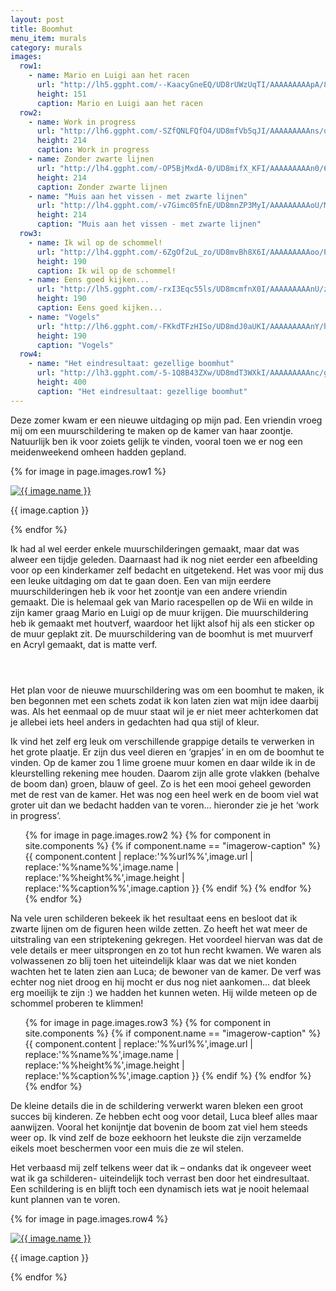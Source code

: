 ```yaml
---
layout: post
title: Boomhut
menu_item: murals
category: murals
images:
  row1:
    - name: Mario en Luigi aan het racen
      url: "http://lh5.ggpht.com/--KaacyGneEQ/UD8rUWzUqTI/AAAAAAAAApA/8rZp69nhcjw/s400/1MuurschilderingMario.jpg"
      height: 151
      caption: Mario en Luigi aan het racen
  row2:
    - name: Work in progress
      url: "http://lh6.ggpht.com/-SZfQNLFQfO4/UD8mfVb5qJI/AAAAAAAAAns/qYdKGsN_d5w/s400/15MuurschilderingLuca.jpg"
      height: 214
      caption: Work in progress
    - name: Zonder zwarte lijnen
      url: "http://lh4.ggpht.com/-OP5BjMxdA-0/UD8mifX_KFI/AAAAAAAAAn0/6HyfethNeiU/s400/3MuurschilderingLuca.jpg"
      height: 214
      caption: Zonder zwarte lijnen
    - name: "Muis aan het vissen - met zwarte lijnen"
      url: "http://lh4.ggpht.com/-v7Gimc05fnE/UD8mnZP3MyI/AAAAAAAAAoU/MnBLUOfFB08/s400/6MuurschilderingLuca.jpg"
      height: 214
      caption: "Muis aan het vissen - met zwarte lijnen"
  row3:
    - name: Ik wil op de schommel!
      url: "http://lh4.ggpht.com/-6ZgOf2uL_zo/UD8mvBh8X6I/AAAAAAAAAoo/Pmdbm4qBOkw/s400/Boomhutfun.jpg"
      height: 190
      caption: Ik wil op de schommel!
    - name: Eens goed kijken...
      url: "http://lh5.ggpht.com/-rxI3Eqc55ls/UD8mcmfnX0I/AAAAAAAAAnU/zKIThd9YnkM/s400/12MuurschilderingLuca.jpg"
      height: 190
      caption: Eens goed kijken...
    - name: "Vogels"
      url: "http://lh6.ggpht.com/-FKkdTFzHISo/UD8mdJ0aUKI/AAAAAAAAAnY/hQ2Bi5RJ1YU/s400/13MuurschilderingLuca.jpg"
      height: 190
      caption: "Vogels"
  row4:
    - name: "Het eindresultaat: gezellige boomhut"
      url: "http://lh3.ggpht.com/-5-1Q8B43ZXw/UD8mdT3WXkI/AAAAAAAAAnc/gA_7AmWqeXI/s400/14MuurschilderingLuca.jpg"
      height: 400
      caption: "Het eindresultaat: gezellige boomhut"
---
```

Deze zomer kwam er een nieuwe uitdaging op mijn pad. Een vriendin vroeg mij om een muurschildering te maken op de kamer van haar zoontje. Natuurlijk ben ik voor zoiets gelijk te vinden, vooral toen we er nog een meidenweekend omheen hadden gepland.

{% for image in page.images.row1 %}

<div class="wp-caption alignleft"><a title="{{ image.name }}" href="{{ image.url }}"><img alt="{{ image.name }}" height="{{ image.height }}" src="{{ image.url }}" /> </a><p class="wp-caption-text">{{ image.caption }}</p></div>

{% endfor %}

Ik had al wel eerder enkele muurschilderingen gemaakt, maar dat was alweer een tijdje geleden. Daarnaast had ik nog niet eerder een afbeelding voor op een kinderkamer zelf bedacht en uitgetekend. Het was voor mij dus een leuke uitdaging om dat te gaan doen. Een van mijn eerdere muurschilderingen heb ik voor het zoontje van een andere vriendin gemaakt. Die is helemaal gek van Mario racespellen op de Wii en wilde in zijn kamer graag Mario en Luigi op de muur krijgen. Die muurschildering heb ik gemaakt met houtverf, waardoor het lijkt alsof hij als een sticker op de muur geplakt zit. De muurschildering van de boomhut is met muurverf en Acryl gemaakt, dat is matte verf.

<div style="height:2em;"> </div>

Het plan voor de nieuwe muurschildering was om een boomhut te maken, ik ben begonnen met een schets zodat ik kon laten zien wat mijn idee daarbij was. Als het eenmaal op de muur staat wil je er niet meer achterkomen dat je allebei iets heel anders in gedachten had qua stijl of kleur.

Ik vind het zelf erg leuk om verschillende grappige details te verwerken in het grote plaatje. Er zijn dus veel dieren en ‘grapjes’ in en om de boomhut te vinden. Op de kamer zou 1 lime groene muur komen en daar wilde ik in de kleurstelling rekening mee houden. Daarom zijn alle grote vlakken (behalve de boom dan) groen, blauw of geel. Zo is het een mooi geheel geworden met de rest van de kamer. Het was nog een heel werk en de boom viel wat groter uit dan we bedacht hadden van te voren… hieronder zie je het ‘work in progress’.

<div class="imagerowcontainer">
    <ul class="imagerow">
        {% for image in page.images.row2 %}
            {% for component in site.components %} {% if component.name == "imagerow-caption" %}
                {{ component.content | replace:'%%url%%',image.url | replace:'%%name%%',image.name | replace:'%%height%%',image.height | replace:'%%caption%%',image.caption }}
            {% endif %} {% endfor %}
        {% endfor %}
    </ul>
</div>
<div class="clearer"></div>

Na vele uren schilderen bekeek ik het resultaat eens en besloot dat ik zwarte lijnen om de figuren heen wilde zetten. Zo heeft het wat meer de uitstraling van een striptekening gekregen. Het voordeel hiervan was dat de vele details er meer uitsprongen en zo tot hun recht kwamen. We waren als volwassenen zo blij toen het uiteindelijk klaar was dat we niet konden wachten het te laten zien aan Luca; de bewoner van de kamer. De verf was echter nog niet droog en hij mocht er dus nog niet aankomen… dat bleek erg moeilijk te zijn :) we hadden het kunnen weten. Hij wilde meteen op de schommel proberen te klimmen!

<div class="imagerowcontainer">
    <ul class="imagerow">
        {% for image in page.images.row3 %}
            {% for component in site.components %} {% if component.name == "imagerow-caption" %}
                {{ component.content | replace:'%%url%%',image.url | replace:'%%name%%',image.name | replace:'%%height%%',image.height | replace:'%%caption%%',image.caption }}
            {% endif %} {% endfor %}
        {% endfor %}
    </ul>
</div>
<div class="clearer"></div>

De kleine details die in de schildering verwerkt waren bleken een groot succes bij kinderen. Ze hebben echt oog voor detail, Luca bleef alles maar aanwijzen. Vooral het konijntje dat bovenin de boom zat viel hem steeds weer op. Ik vind zelf de boze eekhoorn het leukste die zijn verzamelde eikels moet beschermen voor een muis die ze wil stelen.

Het verbaasd mij zelf telkens weer dat ik – ondanks dat ik ongeveer weet wat ik ga schilderen- uiteindelijk toch verrast ben door het eindresultaat. Een schildering is en blijft toch een dynamisch iets wat je nooit helemaal kunt plannen van te voren.

{% for image in page.images.row4 %}

<div class="wp-caption alignleft"><a title="{{ image.name }}" href="{{ image.url }}"><img alt="{{ image.name }}" height="{{ image.height }}" src="{{ image.url }}" /> </a><p class="wp-caption-text">{{ image.caption }}</p></div>

{% endfor %}

